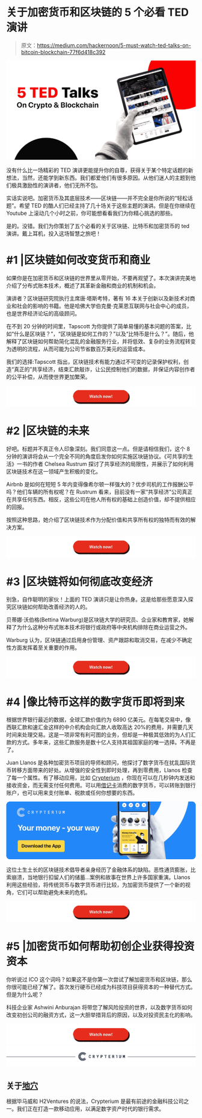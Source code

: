 # 关于加密货币和区块链的 5 个必看 TED 演讲

> 原文：<https://medium.com/hackernoon/5-must-watch-ted-talks-on-bitcoin-blockchain-77f6d418c392>

![](img/1bd49cdc7219c42ad8402ffc45f656ec.png)

没有什么比一场精彩的 TED 演讲更能提升你的自尊，获得关于某个特定话题的新想法，当然，还能学到新东西。我们都爱他们有很多原因。从他们迷人的主题到他们极具激励性的演讲者，他们无所不包。

实话实说吧。加密货币及其底层技术——区块链——并不完全是你所说的“轻松话题”。希望 TED 的酷人们已经主持了几十场关于这些主题的演讲。但是在你继续在 Youtube 上滚动几个小时之前，你可能想看看我们为你精心挑选的那些。

是的。没错。我们为你策划了五个必看的关于区块链、比特币和加密货币的 ted 演讲。戴上耳机，投入这场智慧之旅吧！

# #1 |区块链如何改变货币和商业

如果你是在加密货币和区块链的世界里从零开始，不要再观望了。本次演讲完美地介绍了分布式账本技术，概述了其革新金融和商业的机制和机会。

演讲者？区块链研究院执行主席唐·塔斯考特，著有 16 本关于创新以及新技术对商业和社会的影响的书籍。他是哈佛大学伯克曼·克莱恩互联网与社会中心的成员，也是世界经济论坛的高级顾问。

在不到 20 分钟的时间里，Tapscott 为你提供了简单易懂的基本问题的答案，比如“什么是区块链？”，“区块链是如何工作的？”以及“比特币是什么？”。随后，他解释了区块链如何帮助简化混乱的金融服务行业，并将低效、复杂的业务流程转变为透明的流程，从而可能为公司节省数百万美元的运营成本。

我们的选择:Tapscott 指出，区块链技术有能力通过不可变的记录保护权利，创造“真正的”共享经济，结束汇款敲诈，让公民控制他们的数据，并保证内容创作者的公平补偿，从而使世界更加繁荣。

[![](img/a1520af91a6f15dd9927758972958bee.png)](https://www.youtube.com/watch?v=Pl8OlkkwRpc)

# #2 |区块链的未来

好吧。标题并不真正令人印象深刻。我们同意这一点。但是请相信我们，这个 8 分钟的演讲将会从一个完全不同的角度启发你如何实施区块链协议。《可共享的生活》一书的作者 Chelsea Rustrum 探讨了共享经济的局限性，并展示了如何利用区块链技术在这一领域产生积极的变化。

Airbnb 是如何在短短 5 年内变得像希尔顿一样强大的？优步司机的工作报酬公平吗？他们车辆的所有权呢？在 Rustrum 看来，目前没有一家“共享经济”公司真正在共享任何东西。相反，这些公司在他人所有权的基础上创造价值，却不提供相应的回报。

按照这种思路，她介绍了区块链技术作为分配价值和共享所有权的独特而有效的解决方案。

[![](img/c1111847047fc39060977ebe10791622.png)](https://www.youtube.com/watch?v=u-7NW5M6zmA)

# #3 |区块链将如何彻底改变经济

别急，自作聪明的家伙！上面的 TED 演讲只是让你热身。这是给那些愿意深入探究区块链如何帮助改善经济的人的。

贝蒂娜·沃伯格(Bettina Warburg)是区块链大学的研究员、企业家和教育家，她解释了为什么这种分布式账本技术将银行或政府等中央机构排除在商业运营之外。

Warburg 认为，区块链通过启用身份管理、资产跟踪和取消交易，在减少不确定性方面发挥着至关重要的作用。

[![](img/feaa498ec1d89ca93c4f090b1019145d.png)](https://www.youtube.com/watch?v=RplnSVTzvnU)

# #4 |像比特币这样的数字货币即将到来

根据世界银行最近的数据，全球汇款价值约为 6890 亿美元。在每笔交易中，像西联汇款和速汇金这样的中介机构会向汇款人收取高达 20%的费用，并需要几天时间来处理交易。这是一项非常有利可图的业务，但却是一种极其低效的为人们汇款的方式。多年来，这些汇款服务是数十亿人支持其祖国家庭的唯一选择。不再是了。

Juan Llanos 是各种加密货币项目的导师和顾问，他探讨了数字货币在扰乱国际货币转移方面带来的好处。从增强的安全性到即时处理，再到零费用，Llanos 检查了每一个属性。有了移动应用，比如 [Crypterium](http://crypterium.com) ，你现在可以在几秒钟内发送和接收资金，而无需支付任何费用。可以用[借记卡](https://preorder.crypterium.com/)消费的数字货币，可以转账到银行账户，也可以用来支付账单、税款或任何你想要的东西。

[![](img/0b7ba87fdc839d5269db4bcbca9ab191.png)](https://preorder.crypterium.com/)

这位土生土长的区块链技术倡导者亲身经历了金融体系的缺陷。恶性通货膨胀，比索崩溃，当地银行扣留人们的储蓄…案例和故事在世界上许多国家重演。Llanos 利用这些经验，将传统货币与数字货币进行比较，为加密货币提供了一个新的视角，它们可以帮助避免未来的危机。

[![](img/33e0ef2f815f9fc41586f8bbe47f2ef1.png)](https://www.youtube.com/watch?v=0GL9PTQiqxw)

# #5 |加密货币如何帮助初创企业获得投资资本

你听说过 ICO 这个词吗？如果这不是你第一次尝试了解加密货币和区块链，那么你很可能已经了解了。首次发行硬币已经成为科技项目获得资本的一种替代方式。但是为什么呢？

科技企业家 Ashwini Anburajan 将带您了解风险投资的世界，以及数字货币如何改变初创公司的融资方式，这一大胆举措背后的原因，以及对投资民主化的影响。

[![](img/5a76b606cd1d803fe83c2450c0df1f6b.png)](https://www.youtube.com/watch?v=IFpK-MqBD5E)[![](img/3fabb38583d27be9fa09083df1ceedab.png)](http://crypterium.com)

## 关于[地穴](https://medium.com/u/3c3059b00067?source=post_page-----77f6d418c392--------------------------------)

根据毕马威和 H2Ventures 的说法，Crypterium 是最有前途的金融科技公司之一。我们正在打造一款移动应用，以满足数字资产时代的银行需求。